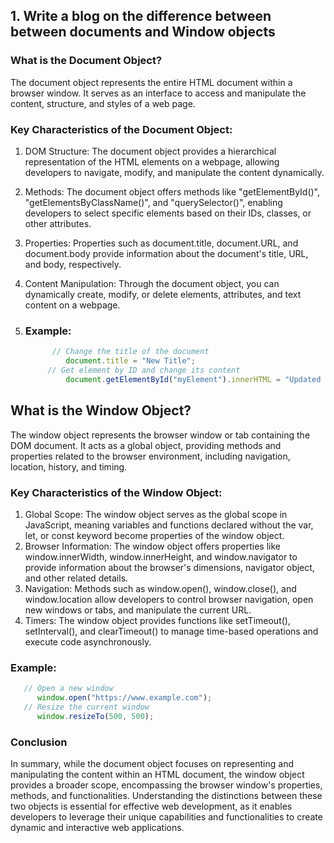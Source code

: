 ## 1. Write a blog on the difference between between documents and Window objects

### What is the Document Object?

The document object represents the entire HTML document within a browser window. It serves as an interface to access and manipulate the content, structure, and styles of a web page.

### Key Characteristics of the Document Object:

1. DOM Structure: The document object provides a hierarchical representation of the HTML elements on a webpage, allowing developers to navigate, modify, and manipulate the content dynamically.<br>
2. Methods: The document object offers methods like "getElementById()", "getElementsByClassName()", and "querySelector()", enabling developers to select specific elements based on their IDs, classes, or other attributes.<br>
3. Properties: Properties such as document.title, document.URL, and document.body provide information about the document's title, URL, and body, respectively.<br>
4. Content Manipulation: Through the document object, you can dynamically create, modify, or delete elements, attributes, and text content on a webpage.

5. ### Example:

   ```Javascript
         // Change the title of the document
            document.title = "New Title";
        // Get element by ID and change its content
            document.getElementById("myElement").innerHTML = "Updated Content";
   ```
## What is the Window Object?
The window object represents the browser window or tab containing the DOM document. It acts as a global object, providing methods and properties related to the browser environment, including navigation, location, history, and timing.
### Key Characteristics of the Window Object:
1. Global Scope: The window object serves as the global scope in JavaScript, meaning variables and functions declared without the var, let, or const keyword become properties of the window object.<br>
2. Browser Information: The window object offers properties like window.innerWidth, window.innerHeight, and window.navigator to provide information about the browser's dimensions, navigator object, and other related details.<br>
3. Navigation: Methods such as window.open(), window.close(), and window.location allow developers to control browser navigation, open new windows or tabs, and manipulate the current URL.<br>
4. Timers: The window object provides functions like setTimeout(), setInterval(), and clearTimeout() to manage time-based operations and execute code asynchronously.<br>

### Example:

 ```Javascript
    // Open a new window
       window.open("https://www.example.com");
    // Resize the current window
       window.resizeTo(500, 500);
 ```
### Conclusion

In summary, while the document object focuses on representing and manipulating the content within an HTML document, the window object provides a broader scope, encompassing the browser window's properties, methods, and functionalities. Understanding the distinctions between these two objects is essential for effective web development, as it enables developers to leverage their unique capabilities and functionalities to create dynamic and interactive web applications.        
